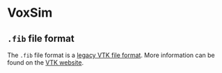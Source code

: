 # VoxSim


## `.fib` file format

The `.fib` file format is
a [legacy VTK file format](https://kitware.github.io/vtk-examples/site/VTKFileFormats/#simple-legacy-formats). More
information can be found on the [VTK website](https://vtk.org/).
